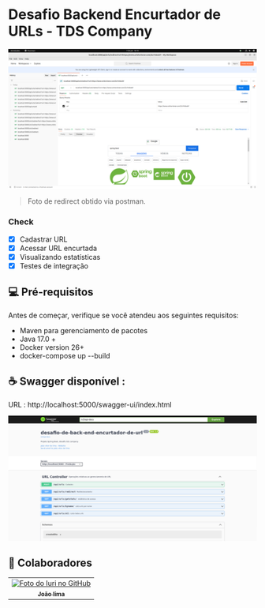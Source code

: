 # Desafio Backend Encurtador de URLs - TDS Company 

<img src="redirect.png" alt="Exemplo imagem">

> Foto de redirect obtido via postman.

### Check

- [x] Cadastrar URL
- [x] Acessar URL encurtada
- [x] Visualizando estatísticas
- [x] Testes de integração

## 💻 Pré-requisitos

Antes de começar, verifique se você atendeu aos seguintes requisitos:

- Maven para gerenciamento de pacotes
- Java 17.0 +
- Docker version 26+
- docker-compose up --build

## ☕  Swagger disponível :

URL : http://localhost:5000/swagger-ui/index.html

![alt text](image.png)

## 🤝 Colaboradores

<table>
  <tr>
    <td align="center">
      <a href="https://www.linkedin.com/in/jo%C3%A3o-vitor-de-lima-74441b1b1/" title="Linkedin">
        <img src="https://avatars.githubusercontent.com/u/107968321?v=4" width="100px;" alt="Foto do Iuri no GitHub"/><br>
        <sub>
          <b>João lima</b>
        </sub>
      </a>
    </td>
  </tr>
</table>